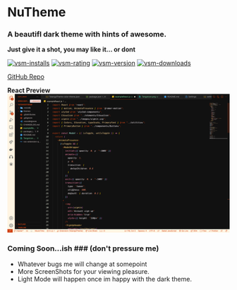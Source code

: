 # NuTheme

### A beautifl dark theme with hints of awesome.

**Just give it a shot, you may like it... or dont**

[![vsm-installs](https://img.shields.io/visual-studio-marketplace/i/thewebdev.tatanglow?style=flat-square&label=installs&logo=visual-studio-code)](https://marketplace.visualstudio.com/items?itemName=thewebdev.NuTheme)
[![vsm-rating](https://img.shields.io/visual-studio-marketplace/r/thewebdev.NuTheme?style=flat-square&label=rating&logo=visual-studio-code)](https://marketplace.visualstudio.com/items?itemName=thewebdev.NuTheme)
[![vsm-version](https://img.shields.io/visual-studio-marketplace/v/thewebdev.NuTheme?style=flat-square&label=VS%20Marketplace&logo=visual-studio-code)](https://marketplace.visualstudio.com/items?itemName=thewebdev.NuTheme)
[![vsm-downloads](https://img.shields.io/visual-studio-marketplace/d/thewebdev.NuTheme?style=flat-square&label=downloads&logo=visual-studio-code)](https://marketplace.visualstudio.com/items?itemName=thewebdev.NuTheme)

[GitHub Repo](https://github.com/stevie2codes/TatangoTheme)

**React Preview**
![React Preview](ReactImage.png)

### Coming Soon...ish ### (don't pressure me)

- Whatever bugs me will change at somepoint
- More ScreenShots for your viewing pleasure.
- Light Mode will happen once im happy with the dark theme.
